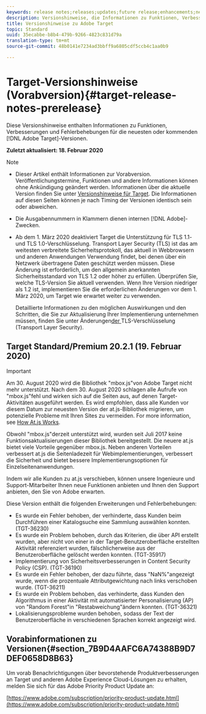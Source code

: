 ```yaml
---
keywords: release notes;releases;updates;future release;enhancements;new features;fixes
description: Versionshinweise, die Informationen zu Funktionen, Verbesserungen und Fehlerbehebungen in den neuesten oder künftigen DNL-Adobe Target-Versionen enthalten.
title: Versionshinweise zu Adobe Target
topic: Standard
uuid: 35ecabbe-b8b4-479b-9266-4823c831d79a
translation-type: tm+mt
source-git-commit: 48b0141e7234ad3bbff9a6805cdf5ccb4c1aa0b9

---
```



# Target-Versionshinweise (Vorabversion){#target-release-notes-prerelease}

Diese Versionshinweise enthalten Informationen zu Funktionen, Verbesserungen und Fehlerbehebungen für die neuesten oder kommenden [!DNL Adobe Target]-Versionen.

**Zuletzt aktualisiert: 18. Februar 2020**

>[!NOTE]
>
>* Dieser Artikel enthält Informationen zur Vorabversion. Veröffentlichungstermine, Funktionen und andere Informationen können ohne Ankündigung geändert werden. Informationen über die aktuelle Version finden Sie unter [Versionshinweise für Target](release-notes.md). Die Informationen auf diesen Seiten können je nach Timing der Versionen identisch sein oder abweichen.
   >
   >
* Die Ausgabennummern in Klammern dienen internen [!DNL Adobe]-Zwecken.
   >
   >
* Ab dem 1. März 2020 deaktiviert Target die Unterstützung für TLS 1.1- und TLS 1.0-Verschlüsselung. Transport Layer Security (TLS) ist das am weitesten verbreitete Sicherheitsprotokoll, das aktuell in Webbrowsern und anderen Anwendungen Verwendung findet, bei denen über ein Netzwerk übertragene Daten geschützt werden müssen. Diese Änderung ist erforderlich, um den allgemein anerkannten Sicherheitsstandard von TLS 1.2 oder höher zu erfüllen. Überprüfen Sie, welche TLS-Version Sie aktuell verwenden. Wenn Ihre Version niedriger als 1.2 ist, implementieren Sie die erforderlichen Änderungen vor dem 1. März 2020, um Target wie erwartet weiter zu verwenden.
   >
   >   
   Detaillierte Informationen zu den möglichen Auswirkungen und den Schritten, die Sie zur Aktualisierung Ihrer Implementierung unternehmen müssen, finden Sie unter Änderungen[der ](/help/c-implementing-target/c-considerations-before-you-implement-target/tls-transport-layer-security-encryption.md)TLS-Verschlüsselung (Transport Layer Security).


## Target Standard/Premium 20.2.1 (19. Februar 2020)

>[!IMPORTANT]
>
>Am 30. August 2020 wird die Bibliothek &quot;mbox.js&quot;von Adobe Target nicht mehr unterstützt. Nach dem 30. August 2020 schlagen alle Aufrufe von &quot;mbox.js&quot;fehl und wirken sich auf die Seiten aus, auf denen Target-Aktivitäten ausgeführt werden. Es wird empfohlen, dass alle Kunden vor diesem Datum zur neuesten Version der at.js-Bibliothek migrieren, um potenzielle Probleme mit Ihren Sites zu vermeiden. For more information, see [How At.js Works](/help/c-implementing-target/c-implementing-target-for-client-side-web/c-how-atjs-works/how-atjs-works.md).
>
>Obwohl &quot;mbox.js&quot;derzeit unterstützt wird, wurden seit Juli 2017 keine Funktionsaktualisierungen dieser Bibliothek bereitgestellt. Die neuere at.js bietet viele Vorteile gegenüber mbox.js. Neben anderen Vorteilen verbessert at.js die Seitenladezeit für Webimplementierungen, verbessert die Sicherheit und bietet bessere Implementierungsoptionen für Einzelseitenanwendungen.
>
>Indem wir alle Kunden zu at.js verschieben, können unsere Ingenieure und Support-Mitarbeiter Ihnen neue Funktionen anbieten und Ihnen den Support anbieten, den Sie von Adobe erwarten.

Diese Version enthält die folgenden Erweiterungen und Fehlerbehebungen:

* Es wurde ein Fehler behoben, der verhinderte, dass Kunden beim Durchführen einer Katalogsuche eine Sammlung auswählen konnten. (TGT-36230)
* Es wurde ein Problem behoben, durch das Kriterien, die über API erstellt wurden, aber nicht von einer in der Target-Benutzeroberfläche erstellten Aktivität referenziert wurden, fälschlicherweise aus der Benutzeroberfläche gelöscht werden konnten. (TGT-35917)
* Implementierung von Sicherheitsverbesserungen in Content Security Policy (CSP). (TGT-36190)
* Es wurde ein Fehler behoben, der dazu führte, dass &quot;NaN%&quot;angezeigt wurde, wenn die prozentuale Attributgewichtung nach links verschoben wurde. (TGT-36211)
* Es wurde ein Problem behoben, das verhinderte, dass Kunden den Algorithmus in einer Aktivität mit automatisierter Personalisierung (AP) von &quot;Random Forest&quot;in &quot;Restabweichung&quot;ändern konnten. (TGT-36321)
* Lokalisierungsprobleme wurden behoben, sodass der Text der Benutzeroberfläche in verschiedenen Sprachen korrekt angezeigt wird.

## Vorabinformationen zu Versionen{#section_7B9D4AAFC6A74388B9D7DEF0658D8B63}

Um vorab Benachrichtigungen über bevorstehende Produktverbesserungen an Target und anderen Adobe Experience Cloud-Lösungen zu erhalten, melden Sie sich für das Adobe Priority Product Update an:

[https://www.adobe.com/subscription/priority-product-update.html](https://www.adobe.com/subscription/priority-product-update.html)
